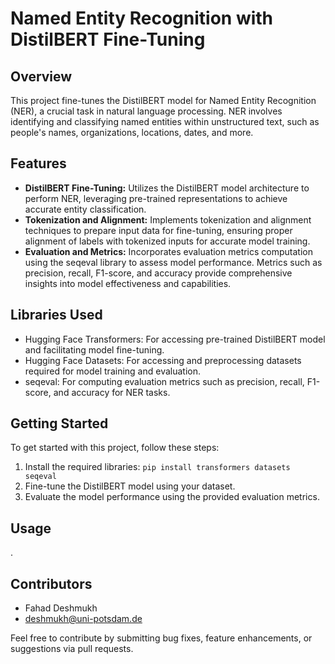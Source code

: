 # Named Entity Recognition with DistilBERT Fine-Tuning

## Overview
This project fine-tunes the DistilBERT model for Named Entity Recognition (NER), a crucial task in natural language processing. NER involves identifying and classifying named entities within unstructured text, such as people's names, organizations, locations, dates, and more.

## Features
- **DistilBERT Fine-Tuning:** Utilizes the DistilBERT model architecture to perform NER, leveraging pre-trained representations to achieve accurate entity classification.
- **Tokenization and Alignment:** Implements tokenization and alignment techniques to prepare input data for fine-tuning, ensuring proper alignment of labels with tokenized inputs for accurate model training.
- **Evaluation and Metrics:** Incorporates evaluation metrics computation using the seqeval library to assess model performance. Metrics such as precision, recall, F1-score, and accuracy provide comprehensive insights into model effectiveness and capabilities.

## Libraries Used
- Hugging Face Transformers: For accessing pre-trained DistilBERT model and facilitating model fine-tuning.
- Hugging Face Datasets: For accessing and preprocessing datasets required for model training and evaluation.
- seqeval: For computing evaluation metrics such as precision, recall, F1-score, and accuracy for NER tasks.

## Getting Started
To get started with this project, follow these steps:
1. Install the required libraries: `pip install transformers datasets seqeval`
2. Fine-tune the DistilBERT model using your dataset.
3. Evaluate the model performance using the provided evaluation metrics.

## Usage
.

## Contributors
- Fahad Deshmukh
- deshmukh@uni-potsdam.de

Feel free to contribute by submitting bug fixes, feature enhancements, or suggestions via pull requests.
